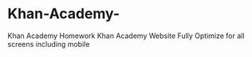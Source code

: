 # Khan-Academy-
Khan Academy Homework 
Khan Academy Website Fully Optimize for all screens including mobile 
